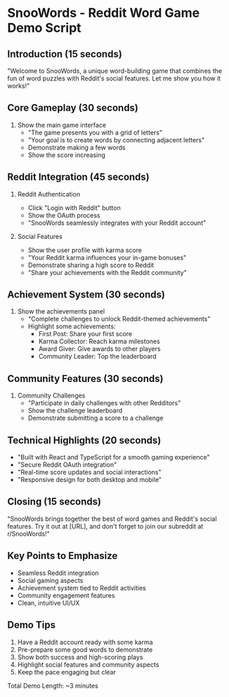 # SnooWords - Reddit Word Game Demo Script

## Introduction (15 seconds)
"Welcome to SnooWords, a unique word-building game that combines the fun of word puzzles with Reddit's social features. Let me show you how it works!"

## Core Gameplay (30 seconds)
1. Show the main game interface
   - "The game presents you with a grid of letters"
   - "Your goal is to create words by connecting adjacent letters"
   - Demonstrate making a few words
   - Show the score increasing

## Reddit Integration (45 seconds)
1. Reddit Authentication
   - Click "Login with Reddit" button
   - Show the OAuth process
   - "SnooWords seamlessly integrates with your Reddit account"

2. Social Features
   - Show the user profile with karma score
   - "Your Reddit karma influences your in-game bonuses"
   - Demonstrate sharing a high score to Reddit
   - "Share your achievements with the Reddit community"

## Achievement System (30 seconds)
1. Show the achievements panel
   - "Complete challenges to unlock Reddit-themed achievements"
   - Highlight some achievements:
     * First Post: Share your first score
     * Karma Collector: Reach karma milestones
     * Award Giver: Give awards to other players
     * Community Leader: Top the leaderboard

## Community Features (30 seconds)
1. Community Challenges
   - "Participate in daily challenges with other Redditors"
   - Show the challenge leaderboard
   - Demonstrate submitting a score to a challenge

## Technical Highlights (20 seconds)
- "Built with React and TypeScript for a smooth gaming experience"
- "Secure Reddit OAuth integration"
- "Real-time score updates and social interactions"
- "Responsive design for both desktop and mobile"

## Closing (15 seconds)
"SnooWords brings together the best of word games and Reddit's social features. Try it out at [URL], and don't forget to join our subreddit at r/SnooWords!"

## Key Points to Emphasize
- Seamless Reddit integration
- Social gaming aspects
- Achievement system tied to Reddit activities
- Community engagement features
- Clean, intuitive UI/UX

## Demo Tips
1. Have a Reddit account ready with some karma
2. Pre-prepare some good words to demonstrate
3. Show both success and high-scoring plays
4. Highlight social features and community aspects
5. Keep the pace engaging but clear

Total Demo Length: ~3 minutes
